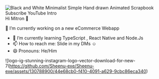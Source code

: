 
![Black and White Minimalist Simple Hand drawn Animated Scrapbook Subscribe YouTube Intro](https://github.com/Sheenu-exe/Sheenu-exe/assets/130788900/580b68bf-fa8d-44e2-bbbf-f6c8c1bcd16d)
Hi Mitron 🤝


🔭 I’m currently working on a new eCommerce Webapp 
- 🌱 I’m currently learning TypeScript , React Native and Node.Js
- 📫 How to reach me: Slide in my DMs ☺️ 
- 😄 Pronouns: He/Him

![logo-ig-stunning-instagram-logo-vector-download-for-new-7(https://github.com/Sheenu-exe/Sheenu-exe/assets/130788900/44e68cb0-f410-4091-a629-9cbc86eca340)



